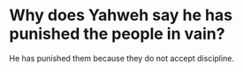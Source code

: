 # Why does Yahweh say he has punished the people in vain?

He has punished them because they do not accept discipline.
